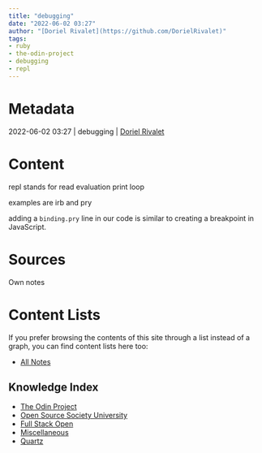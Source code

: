 ```yaml
---
title: "debugging"
date: "2022-06-02 03:27"
author: "[Doriel Rivalet](https://github.com/DorielRivalet)"
tags:
- ruby
- the-odin-project
- debugging
- repl
---
```


# Metadata
2022-06-02 03:27  | debugging | [Doriel Rivalet](https://github.com/DorielRivalet)

# Content
repl stands for read evaluation print loop

examples are irb and pry

adding a `binding.pry` line in our code is similar to creating a breakpoint in JavaScript.



# Sources
Own notes

# Content Lists
If you prefer browsing the contents of this site through a list instead of a graph, you can find content lists here too:

- [All Notes](notes/)

## Knowledge Index
- [The Odin Project](notes/index-list/the-odin-project.md)
- [Open Source Society University](notes/index-list/open-source-society-university.md)
- [Full Stack Open](notes/index-list/fullstack-open.md)
- [Miscellaneous](notes/index-list/miscellaneous.md)
- [Quartz](notes/index-list/quartz.md)

